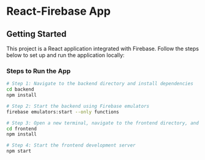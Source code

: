 # React-Firebase App

## Getting Started

This project is a React application integrated with Firebase. Follow the steps below to set up and run the application locally:

### Steps to Run the App

```bash
# Step 1: Navigate to the backend directory and install dependencies
cd backend
npm install

# Step 2: Start the backend using Firebase emulators
firebase emulators:start --only functions

# Step 3: Open a new terminal, navigate to the frontend directory, and install dependencies
cd frontend
npm install

# Step 4: Start the frontend development server
npm start
